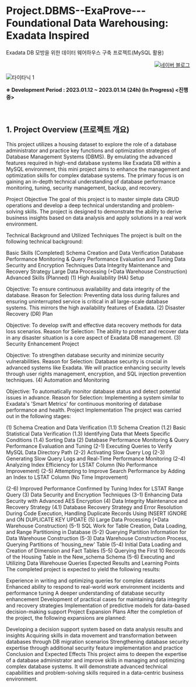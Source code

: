 # Project.DBMS--ExaProve---Foundational Data Warehousing: Exadata Inspired
Exadata DB 모방을 위한 데이터 웨어하우스 구축 프로젝트(MySQL 활용)
 
<p align="right">
  <a href="https://blog.naver.com/pixelwizard/223321757202">
    <img src="https://img.shields.io/badge/한국어%20번역본-03C75A?style=flat-square&logo=Naver&logoColor=white" alt="네이버 블로그">
  </a> </p>  
  
![타이타닉 1](https://github.com/pixelwizard2/Project.DBMS--ExaProve---DB-Voyage-of-the-Titanic--Database-Operation-and-Optimization/assets/138272416/6c6b10a1-c5a3-46af-b4c1-8365340464d0)

 
**※ Development Period : 2023.01.12 ~ 2023.01.14 (24h) (In Progress) <진행 중>**
<br> <br> <br>

## 1. Project Overview (프로젝트 개요)

This project utilizes a housing dataset to explore the role of a database administrator and practice key functions and optimization strategies of Database Management Systems (DBMS). By emulating the advanced features required in high-end database systems like Exadata DB within a MySQL environment, this mini project aims to enhance the management and optimization skills for complex database systems. The primary focus is on gaining an in-depth technical understanding of database performance monitoring, tuning, security management, backup, and recovery.

Project Objective
The goal of this project is to master simple data CRUD operations and develop a deep technical understanding and problem-solving skills. The project is designed to demonstrate the ability to derive business insights based on data analysis and apply solutions in a real work environment.

Technical Background and Utilized Techniques
The project is built on the following technical background:

Basic Skills (Completed)
Schema Creation and Data Verification
Database Performance Monitoring & Query Performance Evaluation and Tuning
Data Security and Encryption Techniques
Data Integrity Maintenance and Recovery Strategy
Large Data Processing (+Data Warehouse Construction)
Advanced Skills (Planned)
(1) High Availability (HA) Setup

Objective: To ensure continuous availability and data integrity of the database.
Reason for Selection: Preventing data loss during failures and ensuring uninterrupted service is critical in all large-scale database systems. This mirrors the high availability features of Exadata.
(2) Disaster Recovery (DR) Plan

Objective: To develop swift and effective data recovery methods for data loss scenarios.
Reason for Selection: The ability to protect and recover data in any disaster situation is a core aspect of Exadata DB management.
(3) Security Enhancement Project

Objective: To strengthen database security and minimize security vulnerabilities.
Reason for Selection: Database security is crucial in advanced systems like Exadata. We will practice enhancing security levels through user rights management, encryption, and SQL injection prevention techniques.
(4) Automation and Monitoring

Objective: To automatically monitor database status and detect potential issues in advance.
Reason for Selection: Implementing a system similar to Exadata's 'Smart Metrics' for continuous monitoring of database performance and health.
Project Implementation
The project was carried out in the following stages:

(1) Schema Creation and Data Verification
(1.1) Schema Creation
(1.2) Basic Statistical Data Verification
(1.3) Identifying Data that Meets Specific Conditions
(1.4) Sorting Data
(2) Database Performance Monitoring & Query Performance Evaluation and Tuning
(2-1) Executing Queries to Verify MySQL Data Directory Path
(2-2) Activating Slow Query Log
(2-3) Generating Slow Query Logs and Real-Time Performance Monitoring
(2-4) Analyzing Index Efficiency for LSTAT Column (No Performance Improvement)
(2-5) Attempting to Improve Search Performance by Adding an Index to LSTAT
Column (No Time Improvement)

(2-6) Improved Performance Confirmed by Tuning Index for LSTAT Range Query
(3) Data Security and Encryption Techniques
(3-1) Enhancing Data Security with Advanced AES Encryption
(4) Data Integrity Maintenance and Recovery Strategy
(4.1) Database Recovery Strategy and Error Resolution During Code Execution, Handling Duplicate Records Using INSERT IGNORE and ON DUPLICATE KEY UPDATE
(5) Large Data Processing (+Data Warehouse Construction)
(5-1) SQL Work for Table Creation, Data Loading, and Range Partitioning in Database
(5-2) Querying Partition Information for Data Warehouse Construction
(5-3) Data Warehouse Construction Process, Querying Partitions of 'housing_new' Table
(5-4) Initial Data Loading and Creation of Dimension and Fact Tables
(5-5) Querying the First 10 Records of the Housing Table in the New_schema Schema
(5-6) Executing and Utilizing Data Warehouse Queries
Expected Results and Learning Points
The completed project is expected to yield the following results:

Experience in writing and optimizing queries for complex datasets
Enhanced ability to respond to real-world work environment incidents and performance tuning
A deeper understanding of database security enhancement
Development of practical cases for maintaining data integrity and recovery strategies
Implementation of predictive models for data-based decision-making support
Project Expansion Plans
After the completion of the project, the following expansions are planned:

Developing a decision support system based on data analysis results and insights
Acquiring skills in data movement and transformation between databases through DB migration scenarios
Strengthening database security expertise through additional security feature implementation and practice
Conclusion and Expected Effects
This project aims to deepen the expertise of a database administrator and improve skills in managing and optimizing complex database systems. It will demonstrate advanced technical capabilities and problem-solving skills required in a data-centric business environment.
